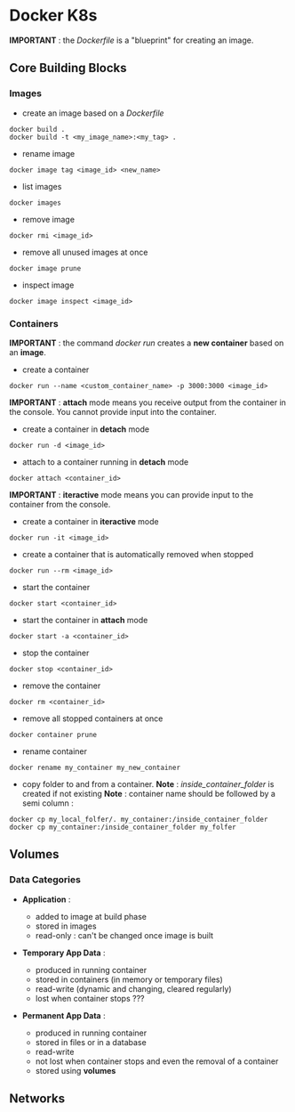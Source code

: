 # Docker K8s

**IMPORTANT** : the *Dockerfile* is a "blueprint" for creating an image.

## Core Building Blocks

### Images

- create an image based on a *Dockerfile*
```
docker build .
docker build -t <my_image_name>:<my_tag> .
```

- rename image
```
docker image tag <image_id> <new_name>
```

- list images
```
docker images
```

- remove image
```
docker rmi <image_id>
```

- remove all unused images at once
```
docker image prune
```

- inspect image
```
docker image inspect <image_id>
```

### Containers
**IMPORTANT** : the command *docker run* creates a **new container** based on an **image**.

- create a container
```
docker run --name <custom_container_name> -p 3000:3000 <image_id>
```

**IMPORTANT** : **attach** mode means you receive output from the container in the console. You cannot provide input into the container.

- create a container in **detach** mode
```
docker run -d <image_id>
```

- attach to a container running in **detach** mode
```
docker attach <container_id>
```

**IMPORTANT** : **iteractive** mode means you can provide input to the container from the console.

- create a container in **iteractive** mode
```
docker run -it <image_id>
```

- create a container that is automatically removed when stopped
```
docker run --rm <image_id>
```

- start the container
```
docker start <container_id>
```

- start the container in **attach** mode
```
docker start -a <container_id>
```

- stop the container
```
docker stop <container_id>
```

- remove the container
```
docker rm <container_id>
```

- remove all stopped containers at once
```
docker container prune
```

- rename container
```
docker rename my_container my_new_container
```

- copy folder to and from a container. 
**Note** : *inside_container_folder* is created if not existing
**Note** : container name should be followed by a semi column :
```
docker cp my_local_folfer/. my_container:/inside_container_folder
docker cp my_container:/inside_container_folder my_folfer
```


## Volumes

### Data Categories

- **Application** : 
    - added to image at build phase
    - stored in images
    - read-only : can't be changed once image is built

- **Temporary App Data** : 
    - produced in running container
    - stored in containers (in memory or temporary files)
    - read-write (dynamic and changing, cleared regularly)
    - lost when container stops ???

- **Permanent App Data** : 
    - produced in running container
    - stored in files or in a database
    - read-write
    - not lost when container stops and even the removal of a container
    - stored using **volumes**


## Networks
